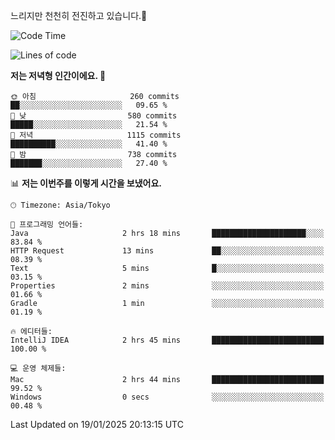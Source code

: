 느리지만 천천히 전진하고 있습니다.🐢

<!--START_SECTION:waka-->
![Code Time](http://img.shields.io/badge/Code%20Time-1%2C516%20hrs%209%20mins-blue)

![Lines of code](https://img.shields.io/badge/%EC%A0%80%EB%8A%94%20%EC%97%AC%ED%83%9C%EA%B9%8C%EC%A7%80%20-916.3%20thousand%20%EC%A4%84%EC%9D%98%20%EC%BD%94%EB%93%9C%EB%A5%BC%20%EC%9E%91%EC%84%B1%ED%96%88%EC%96%B4%EC%9A%94.-blue)

**저는 저녁형 인간이에요. 🦉** 

```text
🌞 아침                     260 commits         ██░░░░░░░░░░░░░░░░░░░░░░░   09.65 % 
🌆 낮　                     580 commits         █████░░░░░░░░░░░░░░░░░░░░   21.54 % 
🌃 저녁                     1115 commits        ██████████░░░░░░░░░░░░░░░   41.40 % 
🌙 밤　                     738 commits         ███████░░░░░░░░░░░░░░░░░░   27.40 % 
```


📊 **저는 이번주를 이렇게 시간을 보냈어요.** 

```text
🕑︎ Timezone: Asia/Tokyo

💬 프로그래밍 언어들: 
Java                     2 hrs 18 mins       █████████████████████░░░░   83.84 % 
HTTP Request             13 mins             ██░░░░░░░░░░░░░░░░░░░░░░░   08.39 % 
Text                     5 mins              █░░░░░░░░░░░░░░░░░░░░░░░░   03.15 % 
Properties               2 mins              ░░░░░░░░░░░░░░░░░░░░░░░░░   01.66 % 
Gradle                   1 min               ░░░░░░░░░░░░░░░░░░░░░░░░░   01.19 % 

🔥 에디터들: 
IntelliJ IDEA            2 hrs 45 mins       █████████████████████████   100.00 % 

💻 운영 체제들: 
Mac                      2 hrs 44 mins       █████████████████████████   99.52 % 
Windows                  0 secs              ░░░░░░░░░░░░░░░░░░░░░░░░░   00.48 % 
```


 Last Updated on 19/01/2025 20:13:15 UTC
<!--END_SECTION:waka-->
